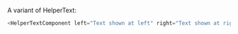 A variant of HelperText:

```js
<HelperTextComponent left="Text shown at left" right="Text shown at right" />
```
